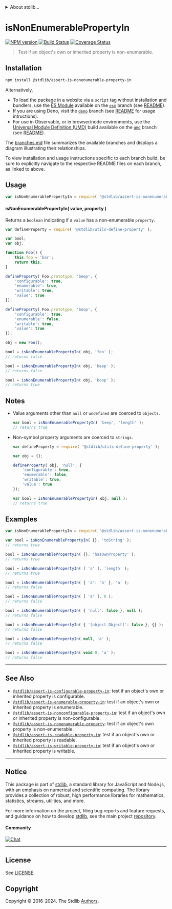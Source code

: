 <!--

@license Apache-2.0

Copyright (c) 2018 The Stdlib Authors.

Licensed under the Apache License, Version 2.0 (the "License");
you may not use this file except in compliance with the License.
You may obtain a copy of the License at

   http://www.apache.org/licenses/LICENSE-2.0

Unless required by applicable law or agreed to in writing, software
distributed under the License is distributed on an "AS IS" BASIS,
WITHOUT WARRANTIES OR CONDITIONS OF ANY KIND, either express or implied.
See the License for the specific language governing permissions and
limitations under the License.

-->


<details>
  <summary>
    About stdlib...
  </summary>
  <p>We believe in a future in which the web is a preferred environment for numerical computation. To help realize this future, we've built stdlib. stdlib is a standard library, with an emphasis on numerical and scientific computation, written in JavaScript (and C) for execution in browsers and in Node.js.</p>
  <p>The library is fully decomposable, being architected in such a way that you can swap out and mix and match APIs and functionality to cater to your exact preferences and use cases.</p>
  <p>When you use stdlib, you can be absolutely certain that you are using the most thorough, rigorous, well-written, studied, documented, tested, measured, and high-quality code out there.</p>
  <p>To join us in bringing numerical computing to the web, get started by checking us out on <a href="https://github.com/stdlib-js/stdlib">GitHub</a>, and please consider <a href="https://opencollective.com/stdlib">financially supporting stdlib</a>. We greatly appreciate your continued support!</p>
</details>

# isNonEnumerablePropertyIn

[![NPM version][npm-image]][npm-url] [![Build Status][test-image]][test-url] [![Coverage Status][coverage-image]][coverage-url] <!-- [![dependencies][dependencies-image]][dependencies-url] -->

> Test if an object's own or inherited property is non-enumerable.

<section class="installation">

## Installation

```bash
npm install @stdlib/assert-is-nonenumerable-property-in
```

Alternatively,

-   To load the package in a website via a `script` tag without installation and bundlers, use the [ES Module][es-module] available on the [`esm`][esm-url] branch (see [README][esm-readme]).
-   If you are using Deno, visit the [`deno`][deno-url] branch (see [README][deno-readme] for usage intructions).
-   For use in Observable, or in browser/node environments, use the [Universal Module Definition (UMD)][umd] build available on the [`umd`][umd-url] branch (see [README][umd-readme]).

The [branches.md][branches-url] file summarizes the available branches and displays a diagram illustrating their relationships.

To view installation and usage instructions specific to each branch build, be sure to explicitly navigate to the respective README files on each branch, as linked to above.

</section>

<section class="usage">

## Usage

```javascript
var isNonEnumerablePropertyIn = require( '@stdlib/assert-is-nonenumerable-property-in' );
```

#### isNonEnumerablePropertyIn( value, property )

Returns a `boolean` indicating if a `value` has a non-enumerable `property`.

<!-- eslint-disable no-restricted-syntax -->

```javascript
var defineProperty = require( '@stdlib/utils-define-property' );

var bool;
var obj;

function Foo() {
    this.foo = 'bar';
    return this;
}

defineProperty( Foo.prototype, 'beep', {
    'configurable': true,
    'enumerable': true,
    'writable': true,
    'value': true
});

defineProperty( Foo.prototype, 'boop', {
    'configurable': true,
    'enumerable': false,
    'writable': true,
    'value': true
});

obj = new Foo();

bool = isNonEnumerablePropertyIn( obj, 'foo' );
// returns false

bool = isNonEnumerablePropertyIn( obj, 'beep' );
// returns false

bool = isNonEnumerablePropertyIn( obj, 'boop' );
// returns true
```

</section>

<!-- /.usage -->

<section class="notes">

## Notes

-   Value arguments other than `null` or `undefined` are coerced to `objects`.

    ```javascript
    var bool = isNonEnumerablePropertyIn( 'beep', 'length' );
    // returns true
    ```

-   Non-symbol property arguments are coerced to `strings`.

    ```javascript
    var defineProperty = require( '@stdlib/utils-define-property' );

    var obj = {};

    defineProperty( obj, 'null', {
        'configurable': true,
        'enumerable': false,
        'writable': true,
        'value': true
    });

    var bool = isNonEnumerablePropertyIn( obj, null );
    // returns true
    ```

</section>

<!-- /.notes -->

<section class="examples">

## Examples

<!-- eslint-disable object-curly-newline -->

<!-- eslint no-undef: "error" -->

```javascript
var isNonEnumerablePropertyIn = require( '@stdlib/assert-is-nonenumerable-property-in' );

var bool = isNonEnumerablePropertyIn( {}, 'toString' );
// returns true

bool = isNonEnumerablePropertyIn( {}, 'hasOwnProperty' );
// returns true

bool = isNonEnumerablePropertyIn( [ 'a' ], 'length' );
// returns true

bool = isNonEnumerablePropertyIn( { 'a': 'b' }, 'a' );
// returns false

bool = isNonEnumerablePropertyIn( [ 'a' ], 0 );
// returns false

bool = isNonEnumerablePropertyIn( { 'null': false }, null );
// returns false

bool = isNonEnumerablePropertyIn( { '[object Object]': false }, {} );
// returns false

bool = isNonEnumerablePropertyIn( null, 'a' );
// returns false

bool = isNonEnumerablePropertyIn( void 0, 'a' );
// returns false
```

</section>

<!-- /.examples -->

<!-- Section for related `stdlib` packages. Do not manually edit this section, as it is automatically populated. -->

<section class="related">

* * *

## See Also

-   <span class="package-name">[`@stdlib/assert-is-configurable-property-in`][@stdlib/assert/is-configurable-property-in]</span><span class="delimiter">: </span><span class="description">test if an object's own or inherited property is configurable.</span>
-   <span class="package-name">[`@stdlib/assert-is-enumerable-property-in`][@stdlib/assert/is-enumerable-property-in]</span><span class="delimiter">: </span><span class="description">test if an object's own or inherited property is enumerable.</span>
-   <span class="package-name">[`@stdlib/assert-is-nonconfigurable-property-in`][@stdlib/assert/is-nonconfigurable-property-in]</span><span class="delimiter">: </span><span class="description">test if an object's own or inherited property is non-configurable.</span>
-   <span class="package-name">[`@stdlib/assert-is-nonenumerable-property`][@stdlib/assert/is-nonenumerable-property]</span><span class="delimiter">: </span><span class="description">test if an object's own property is non-enumerable.</span>
-   <span class="package-name">[`@stdlib/assert-is-readable-property-in`][@stdlib/assert/is-readable-property-in]</span><span class="delimiter">: </span><span class="description">test if an object's own or inherited property is readable.</span>
-   <span class="package-name">[`@stdlib/assert-is-writable-property-in`][@stdlib/assert/is-writable-property-in]</span><span class="delimiter">: </span><span class="description">test if an object's own or inherited property is writable.</span>

</section>

<!-- /.related -->

<!-- Section for all links. Make sure to keep an empty line after the `section` element and another before the `/section` close. -->


<section class="main-repo" >

* * *

## Notice

This package is part of [stdlib][stdlib], a standard library for JavaScript and Node.js, with an emphasis on numerical and scientific computing. The library provides a collection of robust, high performance libraries for mathematics, statistics, streams, utilities, and more.

For more information on the project, filing bug reports and feature requests, and guidance on how to develop [stdlib][stdlib], see the main project [repository][stdlib].

#### Community

[![Chat][chat-image]][chat-url]

---

## License

See [LICENSE][stdlib-license].


## Copyright

Copyright &copy; 2016-2024. The Stdlib [Authors][stdlib-authors].

</section>

<!-- /.stdlib -->

<!-- Section for all links. Make sure to keep an empty line after the `section` element and another before the `/section` close. -->

<section class="links">

[npm-image]: http://img.shields.io/npm/v/@stdlib/assert-is-nonenumerable-property-in.svg
[npm-url]: https://npmjs.org/package/@stdlib/assert-is-nonenumerable-property-in

[test-image]: https://github.com/stdlib-js/assert-is-nonenumerable-property-in/actions/workflows/test.yml/badge.svg?branch=v0.2.2
[test-url]: https://github.com/stdlib-js/assert-is-nonenumerable-property-in/actions/workflows/test.yml?query=branch:v0.2.2

[coverage-image]: https://img.shields.io/codecov/c/github/stdlib-js/assert-is-nonenumerable-property-in/main.svg
[coverage-url]: https://codecov.io/github/stdlib-js/assert-is-nonenumerable-property-in?branch=main

<!--

[dependencies-image]: https://img.shields.io/david/stdlib-js/assert-is-nonenumerable-property-in.svg
[dependencies-url]: https://david-dm.org/stdlib-js/assert-is-nonenumerable-property-in/main

-->

[chat-image]: https://img.shields.io/gitter/room/stdlib-js/stdlib.svg
[chat-url]: https://app.gitter.im/#/room/#stdlib-js_stdlib:gitter.im

[stdlib]: https://github.com/stdlib-js/stdlib

[stdlib-authors]: https://github.com/stdlib-js/stdlib/graphs/contributors

[umd]: https://github.com/umdjs/umd
[es-module]: https://developer.mozilla.org/en-US/docs/Web/JavaScript/Guide/Modules

[deno-url]: https://github.com/stdlib-js/assert-is-nonenumerable-property-in/tree/deno
[deno-readme]: https://github.com/stdlib-js/assert-is-nonenumerable-property-in/blob/deno/README.md
[umd-url]: https://github.com/stdlib-js/assert-is-nonenumerable-property-in/tree/umd
[umd-readme]: https://github.com/stdlib-js/assert-is-nonenumerable-property-in/blob/umd/README.md
[esm-url]: https://github.com/stdlib-js/assert-is-nonenumerable-property-in/tree/esm
[esm-readme]: https://github.com/stdlib-js/assert-is-nonenumerable-property-in/blob/esm/README.md
[branches-url]: https://github.com/stdlib-js/assert-is-nonenumerable-property-in/blob/main/branches.md

[stdlib-license]: https://raw.githubusercontent.com/stdlib-js/assert-is-nonenumerable-property-in/main/LICENSE

<!-- <related-links> -->

[@stdlib/assert/is-configurable-property-in]: https://github.com/stdlib-js/assert-is-configurable-property-in

[@stdlib/assert/is-enumerable-property-in]: https://github.com/stdlib-js/assert-is-enumerable-property-in

[@stdlib/assert/is-nonconfigurable-property-in]: https://github.com/stdlib-js/assert-is-nonconfigurable-property-in

[@stdlib/assert/is-nonenumerable-property]: https://github.com/stdlib-js/assert-is-nonenumerable-property

[@stdlib/assert/is-readable-property-in]: https://github.com/stdlib-js/assert-is-readable-property-in

[@stdlib/assert/is-writable-property-in]: https://github.com/stdlib-js/assert-is-writable-property-in

<!-- </related-links> -->

</section>

<!-- /.links -->
